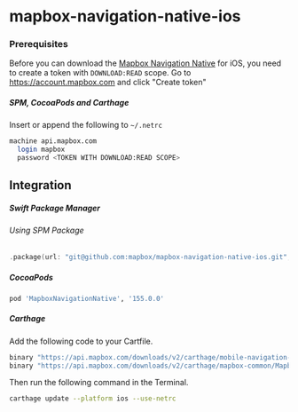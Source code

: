 # mapbox-navigation-native-ios

### Prerequisites

Before you can download the [Mapbox Navigation Native](https://github.com/mapbox/mapbox-navigation-native) for iOS, you need to create a token with `DOWNLOAD:READ` scope.
Go to https://account.mapbox.com and click "Create token"

##### SPM, CocoaPods and Carthage
Insert or append the following to `~/.netrc`

```bash
machine api.mapbox.com
  login mapbox
  password <TOKEN WITH DOWNLOAD:READ SCOPE>
```

## Integration

##### Swift Package Manager

###### Using SPM Package

```swift
.package(url: "git@github.com:mapbox/mapbox-navigation-native-ios.git", from: "155.0.0"),
```

##### CocoaPods

```ruby
pod 'MapboxNavigationNative', '155.0.0'
```

##### Carthage

Add the following code to your Cartfile.

```bash
binary "https://api.mapbox.com/downloads/v2/carthage/mobile-navigation-native/MapboxNavigationNative.json" == 155.0.0
binary "https://api.mapbox.com/downloads/v2/carthage/mapbox-common/MapboxCommon-ios.json" == 23.8.0-beta.1
```

Then run the following command in the Terminal.
```bash
carthage update --platform ios --use-netrc
```

